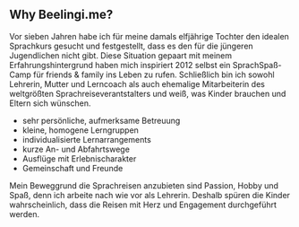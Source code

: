 Why Beelingi.me?
---

Vor sieben Jahren habe ich für meine damals elfjährige Tochter den idealen Sprachkurs gesucht und festgestellt, dass es den für die jüngeren Jugendlichen nicht gibt. Diese Situation gepaart mit meinem Erfahrungshintergrund haben mich inspiriert 2012 selbst ein SprachSpaß-Camp für friends & family ins Leben zu rufen. Schließlich bin ich sowohl Lehrerin, Mutter und Lerncoach als auch ehemalige Mitarbeiterin des weltgrößten Sprachreiseverantstalters und weiß, was Kinder brauchen und Eltern sich wünschen.

+ sehr persönliche, aufmerksame Betreuung
+ kleine, homogene Lerngruppen
+ individualisierte Lernarrangements
+ kurze An- und Abfahrtswege
+ Ausflüge mit Erlebnischarakter
+ Gemeinschaft und Freunde 

Mein Beweggrund die Sprachreisen anzubieten sind Passion, Hobby und Spaß, denn ich arbeite nach wie vor als Lehrerin. Deshalb spüren die Kinder wahrscheinlich, dass die Reisen mit Herz und Engagement durchgeführt werden.